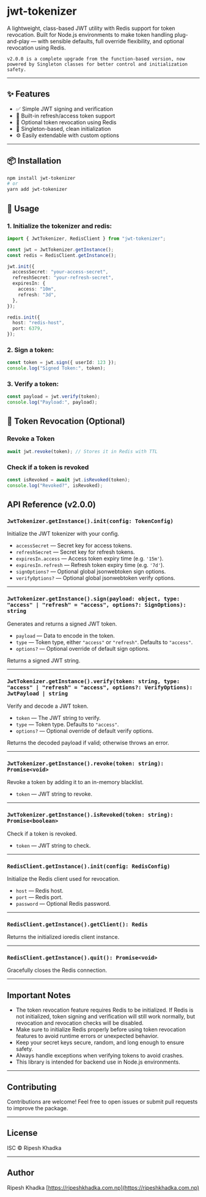 # jwt-tokenizer

A lightweight, class-based JWT utility with Redis support for token revocation.
Built for Node.js environments to make token handling plug-and-play — with sensible defaults, full override flexibility, and optional revocation using Redis.

    v2.0.0 is a complete upgrade from the function-based version, now powered by Singleton classes for better control and initialization safety.

---

## ✨ Features

- ✅ Simple JWT signing and verification
- 🔄 Built-in refresh/access token support
- 🔐 Optional token revocation using Redis
- 🧱 Singleton-based, clean initialization
- ⚙️ Easily extendable with custom options

---

## 📦 Installation

```bash
npm install jwt-tokenizer
# or
yarn add jwt-tokenizer
```

## 🚀 Usage

### 1. Initialize the tokenizer and redis:

```ts
import { JwtTokenizer, RedisClient } from "jwt-tokenizer";

const jwt = JwtTokenizer.getInstance();
const redis = RedisClient.getInstance();

jwt.init({
  accessSecret: "your-access-secret",
  refreshSecret: "your-refresh-secret",
  expiresIn: {
    access: "10m",
    refresh: "3d",
  },
});

redis.init({
  host: "redis-host",
  port: 6379,
});
```

### 2. Sign a token:

```ts
const token = jwt.sign({ userId: 123 });
console.log("Signed Token:", token);
```

### 3. Verify a token:

```ts
const payload = jwt.verify(token);
console.log("Payload:", payload);
```

## 🔁 Token Revocation (Optional)

### Revoke a Token

```ts
await jwt.revoke(token); // Stores it in Redis with TTL
```

### Check if a token is revoked

```ts
const isRevoked = await jwt.isRevoked(token);
console.log("Revoked?", isRevoked);
```

## API Reference (v2.0.0)

### `JwtTokenizer.getInstance().init(config: TokenConfig)`

Initialize the JWT tokenizer with your config.

- `accessSecret` — Secret key for access tokens.
- `refreshSecret` — Secret key for refresh tokens.
- `expiresIn.access` — Access token expiry time (e.g. `'15m'`).
- `expiresIn.refresh` — Refresh token expiry time (e.g. `'7d'`).
- `signOptions?` — Optional global jsonwebtoken sign options.
- `verifyOptions?` — Optional global jsonwebtoken verify options.

---

### `JwtTokenizer.getInstance().sign(payload: object, type: "access" | "refresh" = "access", options?: SignOptions): string`

Generates and returns a signed JWT token.

- `payload` — Data to encode in the token.
- `type` — Token type, either `"access"` or `"refresh"`. Defaults to `"access"`.
- `options?` — Optional override of default sign options.

Returns a signed JWT string.

---

### `JwtTokenizer.getInstance().verify(token: string, type: "access" | "refresh" = "access", options?: VerifyOptions): JwtPayload | string`

Verify and decode a JWT token.

- `token` — The JWT string to verify.
- `type` — Token type. Defaults to `"access"`.
- `options?` — Optional override of default verify options.

Returns the decoded payload if valid; otherwise throws an error.

---

### `JwtTokenizer.getInstance().revoke(token: string): Promise<void>`

Revoke a token by adding it to an in-memory blacklist.

- `token` — JWT string to revoke.

---

### `JwtTokenizer.getInstance().isRevoked(token: string): Promise<boolean>`

Check if a token is revoked.

- `token` — JWT string to check.

---

### `RedisClient.getInstance().init(config: RedisConfig)`

Initialize the Redis client used for revocation.

- `host` — Redis host.
- `port` — Redis port.
- `password` — Optional Redis password.

---

### `RedisClient.getInstance().getClient(): Redis`

Returns the initialized ioredis client instance.

---

### `RedisClient.getInstance().quit(): Promise<void>`

Gracefully closes the Redis connection.

---

## Important Notes

- The token revocation feature requires Redis to be initialized. If Redis is not initialized, token signing and verification will still work normally, but revocation and revocation checks will be disabled.
- Make sure to initialize Redis properly before using token revocation features to avoid runtime errors or unexpected behavior.
- Keep your secret keys secure, random, and long enough to ensure safety.
- Always handle exceptions when verifying tokens to avoid crashes.
- This library is intended for backend use in Node.js environments.

---

## Contributing

Contributions are welcome! Feel free to open issues or submit pull requests to improve the package.

---

## License

ISC © Ripesh Khadka

---

## Author

Ripesh Khadka
[https://ripeshkhadka.com.np](https://ripeshkhadka.com.np)
